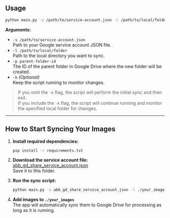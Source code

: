 ## Usage

```bash
python main.py -s /path/to/service-account.json -l /path/to/local/folder -p parent-folder-id -k
```

**Arguments:**

- `-s /path/to/service-account.json`  
    Path to your Google service account JSON file.
- `-l /path/to/local/folder`  
    Path to the local directory you want to sync.
- `-p parent-folder-id`  
    The ID of the parent folder in Google Drive where the new folder will be created.
- `-k` *(Optional)*  
    Keep the script running to monitor changes.

> If you omit the `-k` flag, the script will perform the initial sync and then exit.  
> If you include the `-k` flag, the script will continue running and monitor the specified local folder for changes.

---

## How to Start Syncing Your Images

1. **Install required dependencies:**
     ```bash
     pip install -r requirements.txt
     ```

2. **Download the service account file:**  
     [abb_gd_share_service_account.json](https://drive.google.com/file/d/1S5oCHbBP8_vv1QVxZVrDj3tvrpnwu_pU/view?usp=drive_link)  
     Save it to this folder.

3. **Run the sync script:**
     ```bash
     python main.py -s abb_gd_share_service_account.json -l ./your_images -p 1LKTZVjMbinYsrqDYe-g-VHbpLQqNM33K -k
     ```

4. **Add images to `./your_images`**  
     The app will automatically sync them to Google Drive for processing as long as it is running.

